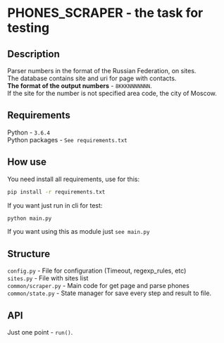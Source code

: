 # PHONES_SCRAPER - the task for testing

## Description

Parser numbers in the format of the Russian Federation, on sites.  
The database contains site and uri for page with contacts.  
**The format of the output numbers** - `8KKKNNNNNNN`.  
If the site for the number is not specified area code, the city of Moscow.  
 
## Requirements

Python - `3.6.4`  
Python packages - `See requirements.txt`  

## How use

You need install all requirements, use for this:
```bash
pip install -r requirements.txt
```

If you want just run in cli for test:  

```bash
python main.py
```

If you want using this as module just `see main.py`

## Structure

`config.py` - File for configuration (Timeout, regexp_rules, etc)  
`sites.py` - File with sites list  
`common/scraper.py` - Main code for get page and parse phones  
`common/state.py` - State manager for save every step and result to file.  

## API 

Just one point - `run()`.

